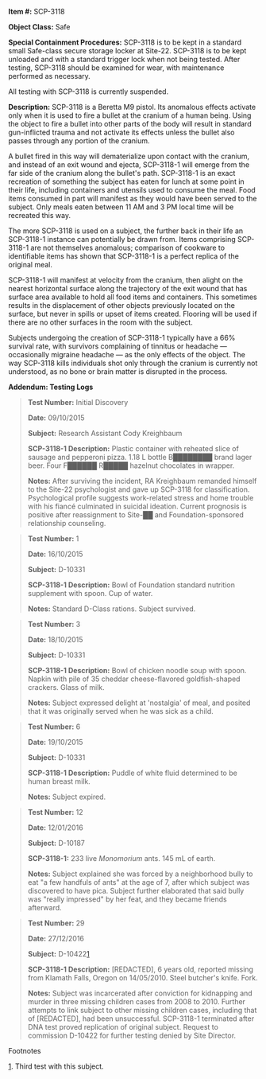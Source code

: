 **Item #:** SCP-3118

**Object Class:** Safe

**Special Containment Procedures:** SCP-3118 is to be kept in a standard small Safe-class secure storage locker at Site-22. SCP-3118 is to be kept unloaded and with a standard trigger lock when not being tested. After testing, SCP-3118 should be examined for wear, with maintenance performed as necessary.

All testing with SCP-3118 is currently suspended.

**Description:** SCP-3118 is a Beretta M9 pistol. Its anomalous effects activate only when it is used to fire a bullet at the cranium of a human being. Using the object to fire a bullet into other parts of the body will result in standard gun-inflicted trauma and not activate its effects unless the bullet also passes through any portion of the cranium.

A bullet fired in this way will dematerialize upon contact with the cranium, and instead of an exit wound and ejecta, SCP-3118-1 will emerge from the far side of the cranium along the bullet's path. SCP-3118-1 is an exact recreation of something the subject has eaten for lunch at some point in their life, including containers and utensils used to consume the meal. Food items consumed in part will manifest as they would have been served to the subject. Only meals eaten between 11 AM and 3 PM local time will be recreated this way.

The more SCP-3118 is used on a subject, the further back in their life an SCP-3118-1 instance can potentially be drawn from. Items comprising SCP-3118-1 are not themselves anomalous; comparison of cookware to identifiable items has shown that SCP-3118-1 is a perfect replica of the original meal.

SCP-3118-1 will manifest at velocity from the cranium, then alight on the nearest horizontal surface along the trajectory of the exit wound that has surface area available to hold all food items and containers. This sometimes results in the displacement of other objects previously located on the surface, but never in spills or upset of items created. Flooring will be used if there are no other surfaces in the room with the subject.

Subjects undergoing the creation of SCP-3118-1 typically have a 66% survival rate, with survivors complaining of tinnitus or headache — occasionally migraine headache — as the only effects of the object. The way SCP-3118 kills individuals shot only through the cranium is currently not understood, as no bone or brain matter is disrupted in the process.

**Addendum: Testing Logs**

> **Test Number:** Initial Discovery
> 
> **Date:** 09/10/2015
> 
> **Subject:** Research Assistant Cody Kreighbaum
> 
> **SCP-3118-1 Description:** Plastic container with reheated slice of sausage and pepperoni pizza. 1.18 L bottle B████████ brand lager beer. Four F██████ R█████ hazelnut chocolates in wrapper.
> 
> **Notes:** After surviving the incident, RA Kreighbaum remanded himself to the Site-22 psychologist and gave up SCP-3118 for classification. Psychological profile suggests work-related stress and home trouble with his fiancé culminated in suicidal ideation. Current prognosis is positive after reassignment to Site-██ and Foundation-sponsored relationship counseling.

> **Test Number:** 1
> 
> **Date:** 16/10/2015
> 
> **Subject:** D-10331
> 
> **SCP-3118-1 Description:** Bowl of Foundation standard nutrition supplement with spoon. Cup of water.
> 
> **Notes:** Standard D-Class rations. Subject survived.

> **Test Number:** 3
> 
> **Date:** 18/10/2015
> 
> **Subject:** D-10331
> 
> **SCP-3118-1 Description:** Bowl of chicken noodle soup with spoon. Napkin with pile of 35 cheddar cheese-flavored goldfish-shaped crackers. Glass of milk.
> 
> **Notes:** Subject expressed delight at 'nostalgia' of meal, and posited that it was originally served when he was sick as a child.

> **Test Number:** 6
> 
> **Date:** 19/10/2015
> 
> **Subject:** D-10331
> 
> **SCP-3118-1 Description:** Puddle of white fluid determined to be human breast milk.
> 
> **Notes:** Subject expired.

> **Test Number:** 12
> 
> **Date:** 12/01/2016
> 
> **Subject:** D-10187
> 
> **SCP-3118-1:** 233 live _Monomorium_ ants. 145 mL of earth.
> 
> **Notes:** Subject explained she was forced by a neighborhood bully to eat "a few handfuls of ants" at the age of 7, after which subject was discovered to have pica. Subject further elaborated that said bully was "really impressed" by her feat, and they became friends afterward.

> **Test Number:** 29
> 
> **Date:** 27/12/2016
> 
> **Subject:** D-10422[1](javascript:;)
> 
> **SCP-3118-1 Description:** \[REDACTED\], 6 years old, reported missing from Klamath Falls, Oregon on 14/05/2010. Steel butcher's knife. Fork.
> 
> **Notes:** Subject was incarcerated after conviction for kidnapping and murder in three missing children cases from 2008 to 2010. Further attempts to link subject to other missing children cases, including that of \[REDACTED\], had been unsuccessful. SCP-3118-1 terminated after DNA test proved replication of original subject. Request to commission D-10422 for further testing denied by Site Director.

Footnotes

[1](javascript:;). Third test with this subject.